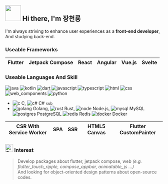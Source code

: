 ## <img src="https://user-images.githubusercontent.com/74038190/213844263-a8897a51-32f4-4b3b-b5c2-e1528b89f6f3.png" width="50px" style="max-width: 100%;"> Hi there, I'm 장천룡
I'm always striving to enhance user experiences as a __front-end developer__, And studying back-end.

### Useable Frameworks
<table>
  <thead>
    <tr>
      <th>Flutter</th>
      <th>Jetpack Compose</th>
      <th>React</th>
      <th>Angular</th>
      <th>Vue.js</th>
      <th>Svelte</th>
    </tr>
  </tbody>
</table>

### Useable Languages And Skill
![java](https://github.com/user-attachments/assets/feaf1385-c174-4bf3-aa13-55f4eb3a8871)
![kotlin](https://github.com/user-attachments/assets/9dc013c3-91f4-4302-b02c-d0d631a59552)
![dart](https://github.com/user-attachments/assets/cb6de62c-721c-4b2c-a6ca-3415b49fd3a8)
![javascript](https://github.com/user-attachments/assets/19072012-ce4f-4f71-bba7-7be6659b9b8f)
![typescript](https://github.com/user-attachments/assets/da616fdb-09e5-4eef-a353-af36db51bb67)
![html](https://github.com/user-attachments/assets/d9e07d97-a52c-40c9-9292-bfd7e4fabfde)
![css](https://github.com/user-attachments/assets/3a17690e-4549-4837-bd6e-e3527465e42c)
![web_components](https://github.com/user-attachments/assets/983b71c2-8133-4f02-b99e-d480cb77c43f)
![python](https://github.com/user-attachments/assets/2436a830-3e1a-4a3e-b8fb-4cbc022834e5)

- ![c](https://github.com/MTtankkeo/MTtankkeo/assets/122026021/ea3ca71d-c2f3-4926-937f-6db4e21af0a3) C, ![c#](https://github.com/MTtankkeo/MTtankkeo/assets/122026021/2cb508d4-d8f4-4603-aae2-5285f89f5ece) C# `sub`
- ![golang](https://github.com/MTtankkeo/MTtankkeo/assets/122026021/2ffa8bba-5fe8-42bf-8aa9-237206e58103) Golang, ![rust](https://github.com/MTtankkeo/MTtankkeo/assets/122026021/9393278f-c0e0-4270-a20f-24b0a7352a74) Rust, ![node](https://github.com/MTtankkeo/MTtankkeo/assets/122026021/28fdfe01-b256-4784-9ba7-2791660ad23f) Node.js, ![mysql](https://github.com/MTtankkeo/MTtankkeo/assets/122026021/92635560-1c24-4b33-b5fb-3a7e8b415f66) MySQL ![postgres](https://github.com/user-attachments/assets/fca21a9a-9305-4ae7-9529-644b2d8eb29b) PostgreSQL ![redis](https://github.com/user-attachments/assets/361eb6b0-b1d5-4b3e-9d91-28252d441949) Redis ![docker](https://github.com/user-attachments/assets/0adf795e-ec88-44eb-8fba-c9d27a24a912) Docker

<table>
  <thead>
    <tr>
      <th>CSR With Service Worker</th>
      <th>SPA</th>
      <th>SSR</th>
      <th>HTML5 Canvas</th>
      <th>Flutter CustomPainter</th>
    </tr>
  </tbody>
</table>

### <img src="https://raw.githubusercontent.com/Tarikul-Islam-Anik/Animated-Fluent-Emojis/master/Emojis/Smilies/Smiling%20Face%20with%20Heart-Eyes.png" alt="Smiling Face with Heart-Eyes" width="25" height="25" /> Interest
> Develop packages about flutter, jetpack compose, web _(e.g. flutter_touch_ripple, compose_appbar, animatable_js ...)_<br>
> And looking for object-oriented design patterns about open-source codes.
